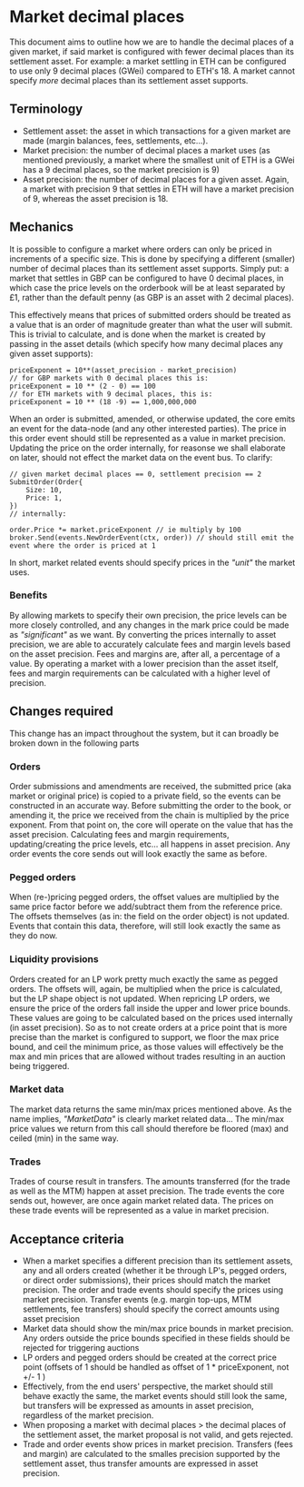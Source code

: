 # Market decimal places

This document aims to outline how we are to handle the decimal places of a given market, if said market is configured with fewer decimal places than its settlement asset. For example: a market settling in ETH can be configured to use only 9 decimal places (GWei) compared to ETH's 18. A market cannot specify _more_ decimal places than its settlement asset supports.

## Terminology

* Settlement asset: the asset in which transactions for a given market are made (margin balances, fees, settlements, etc...).
* Market precision: the number of decimal places a market uses (as mentioned previously, a market where the smallest unit of ETH is a GWei has a 9 decimal places, so the market precision is 9)
* Asset precision: the number of decimal places for a given asset. Again, a market with precision 9 that settles in ETH will have a market precision of 9, whereas the asset precision is 18.

## Mechanics

It is possible to configure a market where orders can only be priced in increments of a specific size. This is done by specifying a different (smaller) number of decimal places than its settlement asset supports. Simply put: a market that settles in GBP can be configured to have 0 decimal places, in which case the price levels on the orderbook will be at least separated by £1, rather than the default penny (as GBP is an asset with 2 decimal places).

This effectively means that prices of submitted orders should be treated as a value that is an order of magnitude greater than what the user will submit. This is trivial to calculate, and is done when the market is created by passing in the asset details (which specify how many decimal places any given asset supports):

```
priceExponent = 10**(asset_precision - market_precision)
// for GBP markets with 0 decimal places this is:
priceExponent = 10 ** (2 - 0) == 100
// for ETH markets with 9 decimal places, this is:
priceExponent = 10 ** (18 -9) == 1,000,000,000
```

When an order is submitted, amended, or otherwise updated, the core emits an event for the data-node (and any other interested parties). The price in this order event should still be represented as a value in market precision. Updating the price on the order internally, for reasonse we shall elaborate on later, should not effect the market data on the event bus. To clarify:

```
// given market decimal places == 0, settlement precision == 2
SubmitOrder(Order{
    Size: 10,
    Price: 1,
})
// internally:

order.Price *= market.priceExponent // ie multiply by 100
broker.Send(events.NewOrderEvent(ctx, order)) // should still emit the event where the order is priced at 1
```

In short, market related events should specify prices in the _"unit"_ the market uses.

### Benefits

By allowing markets to specify their own precision, the price levels can be more closely controlled, and any changes in the mark price could be made as _"significant"_ as we want. By converting the prices internally to asset precision, we are able to accurately calculate fees and margin levels based on the asset precision. Fees and margins are, after all, a percentage of a value. By operating a market with a lower precision than the asset itself, fees and margin requirements can be calculated with a higher level of precision.

## Changes required

This change has an impact throughout the system, but it can broadly be broken down in the following parts

### Orders

Order submissions and amendments are received, the submitted price (aka market or original price) is copied to a private field, so the events can be constructed in an accurate way. Before submitting the order to the book, or amending it, the price we received from the chain is multiplied by the price exponent. From that point on, the core will operate on the value that has the asset precision. Calculating fees and margin requirements, updating/creating the price levels, etc... all happens in asset precision. Any order events the core sends out will look exactly the same as before.

### Pegged orders

When (re-)pricing pegged orders, the offset values are multiplied by the same price factor before we add/subtract them from the reference price. The offsets themselves (as in: the field on the order object) is not updated. Events that contain this data, therefore, will still look exactly the same as they do now.


### Liquidity provisions

Orders created for an LP work pretty much exactly the same as pegged orders. The offsets will, again, be multiplied when the price is calculated, but the LP shape object is not updated.
When repricing LP orders, we ensure the price of the orders fall inside the upper and lower price bounds. These values are going to be calculated based on the prices used internally (in asset precision). So as to not create orders at a price point that is more precise than the market is configured to support, we floor the max price bound, and ceil the minimum price, as those values will effectively be the max and min prices that are allowed without trades resulting in an auction being triggered.

### Market data

The market data returns the same min/max prices mentioned above. As the name implies, _"MarketData"_ is clearly market related data... The min/max price values we return from this call should therefore be floored (max) and ceiled (min) in the same way.


### Trades

Trades of course result in transfers. The amounts transferred (for the trade as well as the MTM) happen at asset precision. The trade events the core sends out, however, are once again market related data. The prices on these trade events will be represented as a value in market precision.

## Acceptance criteria

- When a market specifies a different precision than its settlement assets, any and all orders created (whether it be through LP's, pegged orders, or direct order submissions), their prices should match the market precision. The order and trade events should specify the prices using market precision. Transfer events (e.g. margin top-ups, MTM settlements, fee transfers) should specify the correct amounts using asset precision
- Market data should show the min/max price bounds in market precision. Any orders outside the price bounds specified in these fields should be rejected for triggering auctions
- LP orders and pegged orders should be created at the correct price point (offsets of 1 should be handled as offset of 1 * priceExponent, not +/- 1 <smallest asset unit>)
- Effectively, from the end users' perspective, the market should still behave exactly the same, the market events should still look the same, but transfers will be expressed as amounts in asset precision, regardless of the market precision.
- When proposing a market with decimal places > the decimal places of the settlement asset, the market proposal is not valid, and gets rejected.
- Trade and order events show prices in market precision. Transfers (fees and margin) are calculated to the smalles precision supported by the settlement asset, thus transfer amounts are expressed in asset precision.
